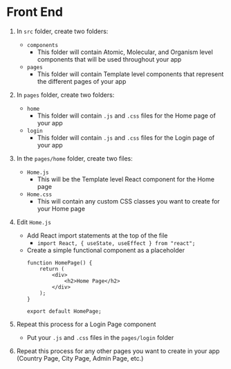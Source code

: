 # Front End

1. In `src` folder, create two folders:
    * `components`
        * This folder will contain Atomic, Molecular, and Organism level components that will be used throughout your app
    * `pages`
        * This folder will contain Template level components that represent the different pages of your app

1. In `pages` folder, create two folders:
    * `home`
        * This folder will contain `.js` and `.css` files for the Home page of your app
    * `login`
        * This folder will contain `.js` and `.css` files for the Login page of your app

1. In the `pages/home` folder, create two files:
    * `Home.js`
        * This will be the Template level React component for the Home page
    * `Home.css`
        * This will contain any custom CSS classes you want to create for your Home page

1. Edit `Home.js`
    * Add React import statements at the top of the file
        * `import React, { useState, useEffect } from "react";`
    * Create a simple functional component as a placeholder
        ```
        function HomePage() {
            return (
                <div>
                    <h2>Home Page</h2>
                </div>
            );
        }

        export default HomePage;
        ```

1. Repeat this process for a Login Page component
    * Put your `.js` and `.css` files in the `pages/login` folder

1. Repeat this process for any other pages you want to create in your app (Country Page, City Page, Admin Page, etc.)


